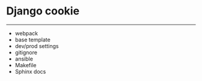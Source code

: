 # Django cookie

---

- webpack
- base template
- dev/prod settings
- gitignore
- ansible
- Makefile
- Sphinx docs
